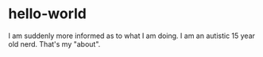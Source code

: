 # hello-world
I am suddenly more informed as to what I am doing.
I am an autistic 15 year old nerd. That's my "about".
